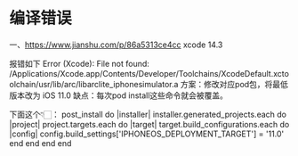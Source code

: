 #  编译错误

一、https://www.jianshu.com/p/86a5313ce4cc
xcode 14.3

报错如下
Error (Xcode): File not found: /Applications/Xcode.app/Contents/Developer/Toolchains/XcodeDefault.xctoolchain/usr/lib/arc/libarclite_iphonesimulator.a
方案：修改对应pod包，将最低版本改为 iOS 11.0
缺点：每次pod install这些命令就会被覆盖。

下面这个👇🏻：
post_install do |installer|
  installer.generated_projects.each do |project|
    project.targets.each do |target|
      target.build_configurations.each do |config|
            config.build_settings['IPHONEOS_DEPLOYMENT_TARGET'] = '11.0'
       end
    end
  end
end
